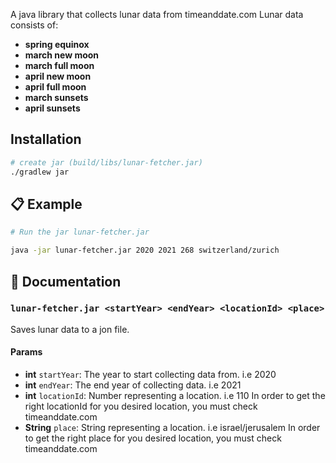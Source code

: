 A java library that collects lunar data from timeanddate.com
Lunar data consists of:
- **spring equinox**
- **march new moon**
- **march full moon**
- **april new moon**
- **april full moon**
- **march sunsets**
- **april sunsets**

## Installation

```sh
# create jar (build/libs/lunar-fetcher.jar)
./gradlew jar
```

## :clipboard: Example
```sh
# Run the jar lunar-fetcher.jar

java -jar lunar-fetcher.jar 2020 2021 268 switzerland/zurich
```

## :memo: Documentation
### `lunar-fetcher.jar <startYear> <endYear> <locationId> <place>`
Saves lunar data to a jon file.

#### Params

- **int** `startYear`: The year to start collecting data from. i.e 2020
- **int** `endYear`: The end year of collecting data. i.e 2021
- **int** `locationId`: Number representing a location. i.e 110
In order to get the right locationId for you desired location, you must check timeanddate.com
- **String** `place`: String representing a location. i.e israel/jerusalem
In order to get the right place for you desired location, you must check timeanddate.com
